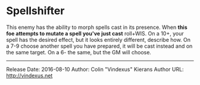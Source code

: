 # Spellshifter
This enemy has the ability to morph spells cast in its presence. When **this foe attempts to mutate a spell you've just cast** roll+WIS. On a 10+, your spell has the desired effect, but it looks entirely different, describe how. On a 7-9 choose another spell you have prepared, it will be cast instead and on the same target. On a 6- the same, but the GM will choose.

---
Release Date: 2016-08-10
Author: Colin "Vindexus" Kierans
Author URL: http://vindexus.net